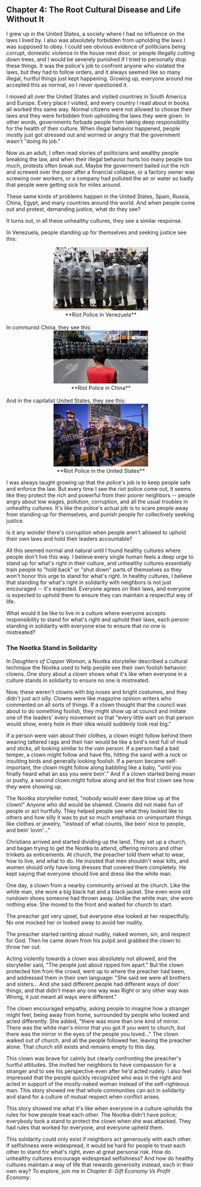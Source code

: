 ## Chapter 4: The Root Cultural Disease and Life Without It



I grew up in the United States, a society where I had no influence on the laws I lived by. I also was absolutely forbidden from upholding the laws I was supposed to obey. I could see obvious evidence of politicians being corrupt, domestic violence in the house next door, or people illegally cutting down trees, and I would be severely punished if I tried to personally stop these things. It was the police's job to confront anyone who violated the laws, but they had to follow orders, and it always seemed like so many illegal, hurtful things just kept happening. Growing up, everyone around me accepted this as normal, so I never questioned it.

I moved all over the United States and visited countries in South America and Europe. Every place I visited, and every country I read about in books all worked this same way. Normal citizens were not allowed to choose their laws and they were forbidden from upholding the laws they were given. In other words, governments forbade people from taking deep responsibility for the health of their culture. When illegal behavior happened, people mostly just got stressed out and worried or angry that the government wasn't "doing its job."

Now as an adult, I often read stories of politicians and wealthy people breaking the law, and when their illegal behavior hurts too many people too much, protests often break out. Maybe the government bailed out the rich and screwed over the poor after a financial collapse, or a factory owner was screwing over workers, or a company had polluted the air or water so badly that people were getting sick for miles around.

These same kinds of problems happen in the United States, Spain, Russia, China, Egypt, and many countries around the world. And when people come out and protest, demanding justice, what do they see?

It turns out, in all these unhealthy cultures, they see a similar response.

In Venezuela, people standing up for themselves and seeking justice see this:

<center>
<img src="./images/venezuelan_riot_police.jpg" width=50% alt="Riot Police in Venezuela"/><br/>
**Riot Police in Venezuela**</center>
<br/><div style="break-after:page"></div>
In communist China, they see this:

<center>
<img src="./images/chinese_riot_police.jpg" width=50% alt="Riot Police in China"/><br/>
**Riot Police in China**
</center>
<br/>
And in the capitalist United States, they see this:

<center>
<img src="./images/american_riot_police.jpg" width=50% alt="Riot Police in the United States"/><br/>
**Riot Police in the United States**
</center>

I was always taught growing up that the police's job is to keep people safe and enforce the law. But every time I see the riot police come out, it seems like they protect the rich and powerful from their poorer neighbors -- people angry about low wages, pollution, corruption, and all the usual troubles in unhealthy cultures. It's like the police's actual job is to scare people away from standing up for themselves, and punish people for collectively seeking justice.

Is it any wonder there's corruption when people aren't allowed to uphold their own laws and hold their leaders accountable?

All this seemed normal and natural until I found healthy cultures where people don't live this way. I believe every single human feels a deep urge to stand up for what's right in their culture, and unhealthy cultures essentially train people to "hold back" or "shut down" parts of themselves so they won't honor this urge to stand for what's right. In healthy cultures, I believe that standing for what's right in solidarity with neighbors is not just encouraged -- it's expected. Everyone agrees on their laws, and everyone is expected to uphold them to ensure they can maintain a respectful way of life.

What would it be like to live in a culture where everyone accepts responsibility to stand for what's right and uphold their laws, each person standing in solidarity with everyone else to ensure that no one is mistreated?

### The Nootka Stand in Solidarity

In _Daughters of Copper Woman_, a Nootka storyteller described a cultural technique the Nootka used to help people see their own foolish behavior: clowns. One story about a clown shows what it's like when everyone in a culture stands in solidarity to ensure no one is mistreated.

Now, these weren't clowns with big noses and bright costumes, and they didn't just act silly. Clowns were like magazine opinion writers who commented on all sorts of things. If a clown thought that the council was about to do something foolish, they might show up at council and imitate one of the leaders' every movement so that "every little wart on that person would show, every hole in their idea would suddenly look real big."

If a person were vain about their clothes, a clown might follow behind them wearing tattered rags and their hair would be like a bird's nest full of mud and sticks, all looking similar to the vain person. If a person had a bad temper, a clown might follow and have fits, hitting the sand with a rock or insulting birds and generally looking foolish. If a person became self-important, the clown might follow along babbling like a baby, "until you finally heard what an ass you were bein'." And if a clown started being mean or pushy, a second clown might follow along and let the first clown see how they were showing up.

The Nootka storyteller noted, "nobody would ever dare blow up at the clown!" Anyone who did would be shamed. Clowns did not make fun of people or act hurtfully. They helped people see what they looked like to others and how silly it was to put so much emphasis on unimportant things like clothes or jewelry, "instead of what counts, like bein' nice to people, and bein' lovin'..."

Christians arrived and started dividing up the land. They set up a church, and began trying to get the Nootka to attend, offering mirrors and other trinkets as enticements. At church, the preacher told them what to wear, how to live, and what to do. He insisted that men shouldn't wear kilts, and women should only have long dresses that covered them completely. He kept saying that everyone should live and dress like the white man.

One day, a clown from a nearby community arrived at the church. Like the white man, she wore a big black hat and a black jacket. She even wore old rundown shoes someone had thrown away. Unlike the white man, she wore nothing else. She moved to the front and waited for church to start.

The preacher got very upset, but everyone else looked at her respectfully. No one mocked her or looked away to avoid her nudity.

The preacher started ranting about nudity, naked women, sin, and respect for God. Then he came down from his pulpit and grabbed the clown to throw her out.

Acting violently towards a clown was absolutely not allowed, and the storyteller said, "The people just about ripped him apart." But the clown protected him from the crowd, went up to where the preacher had been, and addressed them in their own language: "She said we were all brothers and sisters... And she said different people had different ways of doin' things, and that didn't mean any one way was Right or any other way was Wrong, it just meant all ways were different."

The clown encouraged empathy, asking people to imagine how a stranger might feel, being away from home, surrounded by people who looked and acted differently. She added, "there was more than one kind of mirror. There was the white man's mirror that you got if you went to church, but there was the mirror in the eyes of the people you loved..." The clown walked out of church, and all the people followed her, leaving the preacher alone. That church still exists and remains empty to this day.

This clown was brave for calmly but clearly confronting the preacher's hurtful attitudes. She invited her neighbors to have compassion for a stranger and to see his perspective even after he'd acted rudely. I also feel impressed that the people quickly recognized who was in the right and acted in support of the mostly-naked woman instead of the self-righteous man. This story showed me that whole communities can act in solidarity and stand for a culture of mutual respect when conflict arises.

This story showed me what it's like when everyone in a culture upholds the rules for how people treat each other. The Nootka didn't have police; everybody took a stand to protect the clown when she was attacked. They had rules that worked for everyone, and everyone upheld them.

This solidarity could only exist if neighbors act generously with each other. If selfishness were widespread, it would be hard for people to trust each other to stand for what's right, even at great personal risk. How do unhealthy cultures encourage widespread selfishness? And how do healthy cultures maintain a way of life that rewards generosity instead, each in their own way? To explore, join me in _Chapter 6: Gift Economy Vs Profit Economy_.